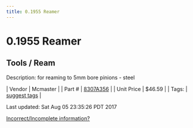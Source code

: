 ```yaml
---
title: 0.1955 Reamer
---
```


# 0.1955 Reamer
## Tools / Ream
Description: 	for reaming to 5mm bore pinions - steel 

| Vendor | Mcmaster | 
| Part # | [8307A356](https://www.mcmaster.com/#8307A356) | 
| Unit Price | $46.59 | 
| Tags: | [suggest tags](https://docs.google.com/forms/d/e/1FAIpQLSeWyY8v3RgOty-MyWmh9U0iivNYN_molChYyS-0U-o-kOAv_g/viewform) | 

Last updated: Sat Aug 05 23:35:26 PDT 2017

 [Incorrect/Incomplete information?](https://docs.google.com/forms/d/e/1FAIpQLSeWyY8v3RgOty-MyWmh9U0iivNYN_molChYyS-0U-o-kOAv_g/viewform)
